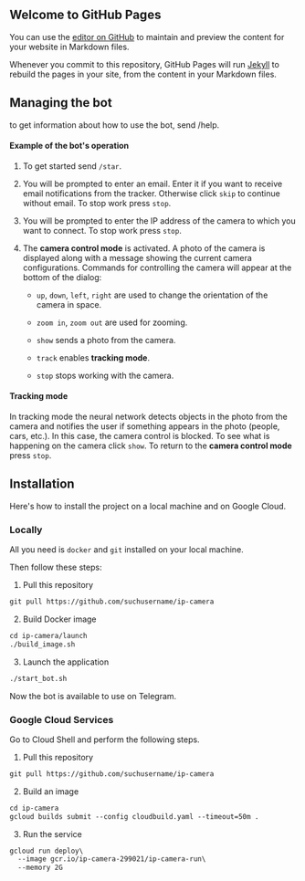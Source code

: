 ## Welcome to GitHub Pages

You can use the [editor on GitHub](https://github.com/suchusername/ip-camera/edit/gh-pages/index.md) to maintain and preview the content for your website in Markdown files.

Whenever you commit to this repository, GitHub Pages will run [Jekyll](https://jekyllrb.com/) to rebuild the pages in your site, from the content in your Markdown files.

## Managing the bot

to get information about how to use the bot, send /help.

#### Example of the bot's operation

1. To get started send `/star`.

2. You will be prompted to enter an email. Enter it if you want to receive email notifications from the tracker. Otherwise click `skip` to continue without email. To stop work press `stop`.

3. You will be prompted to enter the IP address of the camera to which you want to connect. To stop work press `stop`.

4. The **camera control mode** is activated. A photo of the camera is displayed along with a message showing the current camera configurations. Commands for controlling the camera will appear at the bottom of the dialog:
	- `up`, `down`, `left`, `right`  are used to change the orientation of the camera in space.
	
	- `zoom in`, `zoom out`  are used for zooming.
	
	- `show` sends a photo from the camera.
	
	- `track` enables **tracking mode**.
	
	- `stop` stops working with the camera.
	
#### Tracking mode

In tracking mode the neural network detects objects in the photo from the camera and notifies the user if something appears in the photo (people, cars, etc.). In this case, the camera control is blocked. To see what is happening on the camera click `show`. To return to the **camera control mode** press `stop`.
## Installation

Here's how to install the project on a local machine and on Google Cloud.

### Locally

All you need is `docker` and `git` installed on your local machine.

Then follow these steps:
1. Pull this repository
```markdown
git pull https://github.com/suchusername/ip-camera
```
2. Build Docker image
```markdown
cd ip-camera/launch
./build_image.sh
```
3. Launch the application
```markdown
./start_bot.sh
```
Now the bot is available to use on Telegram.

### Google Cloud Services

Go to Cloud Shell and perform the following steps.

1. Pull this repository
```markdown
git pull https://github.com/suchusername/ip-camera
```
2. Build an image
```markdown
cd ip-camera
gcloud builds submit --config cloudbuild.yaml --timeout=50m .
```
3. Run the service
```markdown
gcloud run deploy\
  --image gcr.io/ip-camera-299021/ip-camera-run\
  --memory 2G
```
